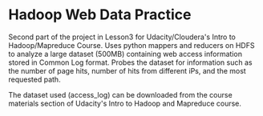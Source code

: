 # Hadoop Web Data Practice
Second part of the project in Lesson3 for Udacity/Cloudera's Intro to Hadoop/Mapreduce Course. 
Uses python mappers and reducers on HDFS to analyze a large dataset (500MB) containing web access information stored in Common Log format. 
Probes the dataset for information such as the number of page hits, number of hits from different iPs, and the most requested path.

The dataset used (access_log) can be downloaded from the course materials section of Udacity's Intro to Hadoop and Mapreduce course.
